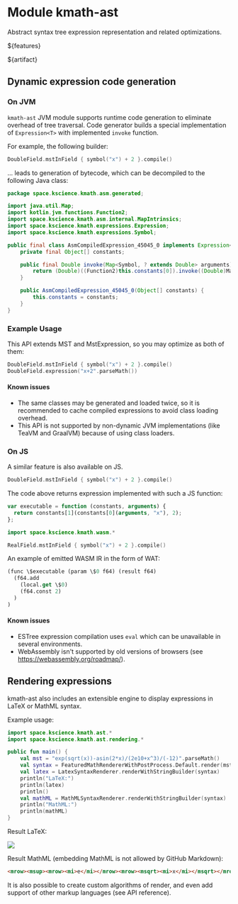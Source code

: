 # Module kmath-ast

Abstract syntax tree expression representation and related optimizations.

${features}

${artifact}

## Dynamic expression code generation

### On JVM

`kmath-ast` JVM module supports runtime code generation to eliminate overhead of tree traversal. Code generator builds
a special implementation of `Expression<T>` with implemented `invoke` function.

For example, the following builder:

```kotlin
DoubleField.mstInField { symbol("x") + 2 }.compile()
``` 

… leads to generation of bytecode, which can be decompiled to the following Java class:

```java
package space.kscience.kmath.asm.generated;

import java.util.Map;
import kotlin.jvm.functions.Function2;
import space.kscience.kmath.asm.internal.MapIntrinsics;
import space.kscience.kmath.expressions.Expression;
import space.kscience.kmath.expressions.Symbol;

public final class AsmCompiledExpression_45045_0 implements Expression<Double> {
    private final Object[] constants;

    public final Double invoke(Map<Symbol, ? extends Double> arguments) {
        return (Double)((Function2)this.constants[0]).invoke((Double)MapIntrinsics.getOrFail(arguments, "x"), 2);
    }

    public AsmCompiledExpression_45045_0(Object[] constants) {
        this.constants = constants;
    }
}

```

### Example Usage

This API extends MST and MstExpression, so you may optimize as both of them:

```kotlin
DoubleField.mstInField { symbol("x") + 2 }.compile()
DoubleField.expression("x+2".parseMath())
```

#### Known issues

- The same classes may be generated and loaded twice, so it is recommended to cache compiled expressions to avoid
  class loading overhead.
- This API is not supported by non-dynamic JVM implementations (like TeaVM and GraalVM) because of using class loaders.

### On JS

A similar feature is also available on JS.

```kotlin
DoubleField.mstInField { symbol("x") + 2 }.compile()
``` 

The code above returns expression implemented with such a JS function:

```js
var executable = function (constants, arguments) {
  return constants[1](constants[0](arguments, "x"), 2);
};
```


```kotlin
import space.kscience.kmath.wasm.*

RealField.mstInField { symbol("x") + 2 }.compile()
```

An example of emitted WASM IR in the form of WAT:

```lisp
(func \$executable (param \$0 f64) (result f64)
  (f64.add
    (local.get \$0)
    (f64.const 2)
  )
)
```

#### Known issues

- ESTree expression compilation uses `eval` which can be unavailable in several environments.
- WebAssembly isn't supported by old versions of browsers (see https://webassembly.org/roadmap/).

## Rendering expressions

kmath-ast also includes an extensible engine to display expressions in LaTeX or MathML syntax.

Example usage:

```kotlin
import space.kscience.kmath.ast.*
import space.kscience.kmath.ast.rendering.*

public fun main() {
    val mst = "exp(sqrt(x))-asin(2*x)/(2e10+x^3)/(-12)".parseMath()
    val syntax = FeaturedMathRendererWithPostProcess.Default.render(mst)
    val latex = LatexSyntaxRenderer.renderWithStringBuilder(syntax)
    println("LaTeX:")
    println(latex)
    println()
    val mathML = MathMLSyntaxRenderer.renderWithStringBuilder(syntax)
    println("MathML:")
    println(mathML)
}
```

Result LaTeX:

![](http://chart.googleapis.com/chart?cht=tx&chl=e%5E%7B%5Csqrt%7Bx%7D%7D-%5Cfrac%7B%5Cfrac%7B%5Coperatorname%7Bsin%7D%5E%7B-1%7D%5C,%5Cleft(2%5C,x%5Cright)%7D%7B2%5Ctimes10%5E%7B10%7D%2Bx%5E%7B3%7D%7D%7D%7B-12%7D)

Result MathML (embedding MathML is not allowed by GitHub Markdown):

```html
<mrow><msup><mrow><mi>e</mi></mrow><mrow><msqrt><mi>x</mi></msqrt></mrow></msup><mo>-</mo><mfrac><mrow><mfrac><mrow><msup><mrow><mo>sin</mo></mrow><mrow><mo>-</mo><mn>1</mn></mrow></msup><mspace width="0.167em"></mspace><mfenced open="(" close=")" separators=""><mn>2</mn><mspace width="0.167em"></mspace><mi>x</mi></mfenced></mrow><mrow><mn>2</mn><mo>&times;</mo><msup><mrow><mn>10</mn></mrow><mrow><mn>10</mn></mrow></msup><mo>+</mo><msup><mrow><mi>x</mi></mrow><mrow><mn>3</mn></mrow></msup></mrow></mfrac></mrow><mrow><mo>-</mo><mn>12</mn></mrow></mfrac></mrow>
```

It is also possible to create custom algorithms of render, and even add support of other markup languages
(see API reference).
